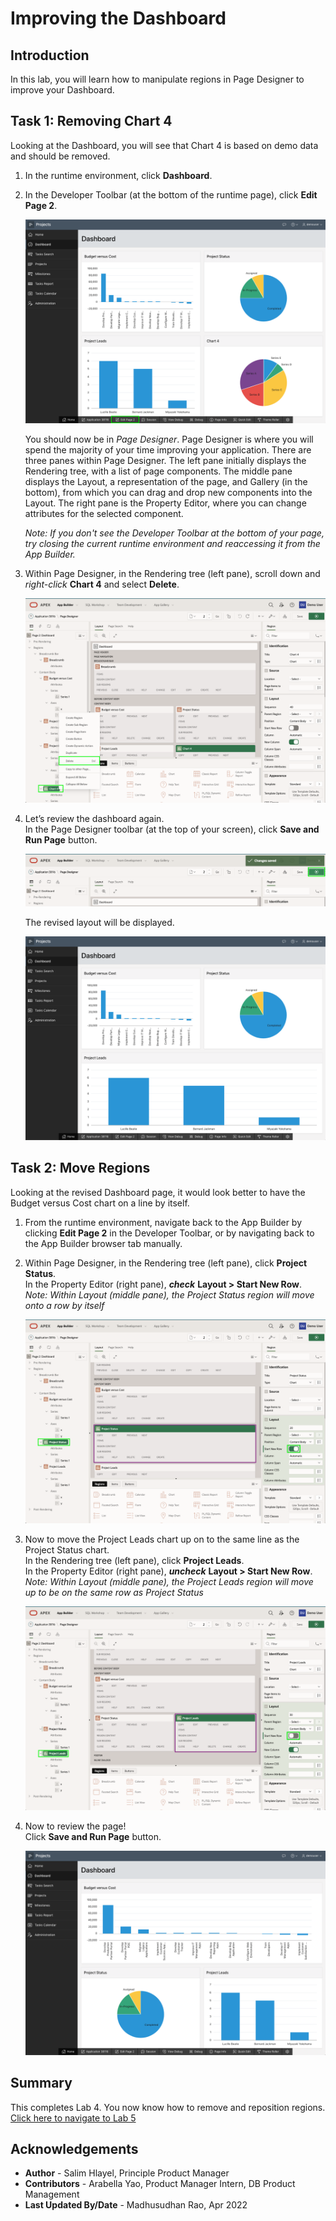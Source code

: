 # Improving the Dashboard

## Introduction

In this lab, you will learn how to manipulate regions in Page Designer to improve your Dashboard.

## Task 1: Removing Chart 4
Looking at the Dashboard, you will see that Chart 4 is based on demo data and should be removed.

1. In the runtime environment, click **Dashboard**.
2. In the Developer Toolbar (at the bottom of the runtime page), click **Edit Page 2**.

    ![](images/go-page2.png " ")

    You should now be in *Page Designer*. Page Designer is where you will spend the majority of your time improving your application. There are three panes within Page Designer. The left pane initially displays the Rendering tree, with a list of page components. The middle pane displays the Layout, a representation of the page, and Gallery (in the bottom), from which you can drag and drop new components into the Layout. The right pane is the Property Editor, where you can change attributes for the selected component.

    *Note: If you don't see the Developer Toolbar at the bottom of your page, try closing the current runtime environment and reaccessing it from the App Builder.*

3. Within Page Designer, in the Rendering tree (left pane), scroll down and _right-click_ **Chart 4** and select **Delete**.

    ![](images/delete-chart.png " ")

4. Let’s review the dashboard again.   
    In the Page Designer toolbar (at the top of your screen), click **Save and Run Page** button.

    ![](images/run-dash.png " ")

    The revised layout will be displayed.

    ![](images/view-dash.png " ")

## Task 2: Move Regions
Looking at the revised Dashboard page, it would look better to have the Budget versus Cost chart on a line by itself.

1. From the runtime environment, navigate back to the App Builder by clicking **Edit Page 2** in the Developer Toolbar, or by navigating back to the App Builder browser tab manually.
2. Within Page Designer, in the Rendering tree (left pane), click **Project Status**.   
    In the Property Editor (right pane), **_check_** **Layout > Start New Row**.  
    *Note: Within Layout (middle pane), the Project Status region will move onto a row by itself*

    ![](images/set-status.png " ")

3. Now to move the Project Leads chart up on to the same line as the Project Status chart.  
    In the Rendering tree (left pane), click **Project Leads**.     
    In the Property Editor (right pane), **_uncheck_** **Layout > Start New Row**.  
    *Note: Within Layout (middle pane), the Project Leads region will move up to be on the same row as Project Status*

    ![](images/set-leads.png " ")

5. Now to review the page!     
    Click **Save and Run Page** button.

    ![](images/final-dash.png " ")

## **Summary**

This completes Lab 4. You now know how to remove and reposition regions. [Click here to navigate to Lab 5](?lab=lab-5-improving-projects)

## **Acknowledgements**

 - **Author** -  Salim Hlayel, Principle Product Manager
 - **Contributors** - Arabella Yao, Product Manager Intern, DB Product Management
 - **Last Updated By/Date** - Madhusudhan Rao, Apr 2022


